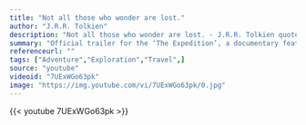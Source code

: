 ```yaml
---
title: "Not all those who wonder are lost."
author: "J.R.R. Tolkien"
description: "Not all those who wonder are lost. - J.R.R. Tolkien quotes from GetInspired365.com"
summary: "Official trailer for the ‘The Expedition’, a documentary feature film. It’s all about one man – Jason Lewis, and his incredible adventure. Jason Lewis is an award-winning author, adventurer and sustainability campaigner specializing in human-powered expeditions. He is recognized by Guinness World Records as the first person to circumnavigate the Earth without using motors or sails: walking, cycling, and inline skating five continents, and kayaking, swimming, rowing, and pedalling a boat across t"
referenceurl: ""
tags: ["Adventure","Exploration","Travel",]
source: "youtube"
videoid: "7UExWGo63pk"
image: "https://img.youtube.com/vi/7UExWGo63pk/0.jpg"
---
```


{{< youtube 7UExWGo63pk >}}
